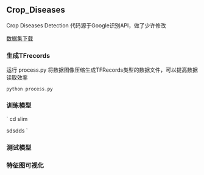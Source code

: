 ## Crop_Diseases
Crop Diseases Detection
代码源于Google识别API，做了少许修改

[数据集下载](....)

### 生成TFrecords

运行 process.py 将数据图像压缩生成TFRecords类型的数据文件，可以提高数据读取效率

`
python process.py
`
### 训练模型

`
cd slim

sdsdds
`

### 测试模型


### 特征图可视化
